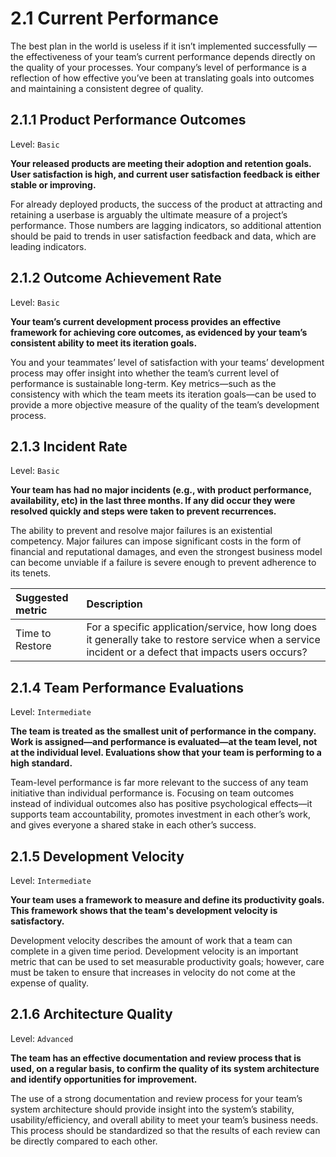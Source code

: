 # 2.1 Current Performance
The best plan in the world is useless if it isn’t implemented successfully — the effectiveness of your team’s current performance depends directly on the quality of your processes. Your company’s level of performance is a reflection of how effective you’ve been at translating goals into outcomes and maintaining a consistent degree of quality.

## 2.1.1 Product Performance Outcomes
Level: `Basic`

**Your released products are meeting their adoption and retention goals. User satisfaction is high, and current user satisfaction feedback is either stable or improving.**

For already deployed products, the success of the product at attracting and retaining a userbase is arguably the ultimate measure of a project’s performance. Those numbers are lagging indicators, so additional attention should be paid to trends in user satisfaction feedback and data, which are leading indicators.

## 2.1.2 Outcome Achievement Rate
Level: `Basic`

**Your team’s current development process provides an effective framework for achieving core outcomes, as evidenced by your team’s consistent ability to meet its iteration goals.**

You and your teammates’ level of satisfaction with your teams’ development process may offer insight into whether the team’s current level of performance is sustainable long-term. Key metrics—such as the consistency with which the team meets its iteration goals—can be used to provide a more objective measure of the quality of the team’s development process.

## 2.1.3 Incident Rate
Level: `Basic`

**Your team has had no major incidents (e.g., with product performance, availability, etc) in the last three months. If any did occur they were resolved quickly and steps were taken to prevent recurrences.**

The ability to prevent and resolve major failures is an existential competency. Major failures can impose significant costs in the form of financial and reputational damages, and even the strongest business model can become unviable if a failure is severe enough to prevent adherence to its tenets.

| Suggested metric | Description |
|:-----------------|:------------|
| Time to Restore | For a specific application/service, how long does it generally take to restore service when a service incident or a defect that impacts users occurs? |

## 2.1.4 Team Performance Evaluations
Level: `Intermediate`

**The team is treated as the smallest unit of performance in the company. Work is assigned—and performance is evaluated—at the team level, not at the individual level. Evaluations show that your team is performing to a high standard.**

Team-level performance is far more relevant to the success of any team initiative than individual performance is. Focusing on team outcomes instead of individual outcomes also has positive psychological effects—it supports team accountability, promotes investment in each other’s work, and gives everyone a shared stake in each other’s success.

## 2.1.5 Development Velocity
Level: `Intermediate`

**Your team uses a framework to measure and define its productivity goals. This framework shows that the team's development velocity is satisfactory.**

Development velocity describes the amount of work that a team can complete in a given time period. Development velocity is an important metric that can be used to set measurable productivity goals; however, care must be taken to ensure that increases in velocity do not come at the expense of quality.

## 2.1.6 Architecture Quality
Level: `Advanced`

**The team has an effective documentation and review process that is used, on a regular basis, to confirm the quality of its system architecture and identify opportunities for improvement.**

The use of a strong documentation and review process for your team’s system architecture should provide insight into the system’s stability, usability/efficiency, and overall ability to meet your team’s business needs. This process should be standardized so that the results of each review can be directly compared to each other.
